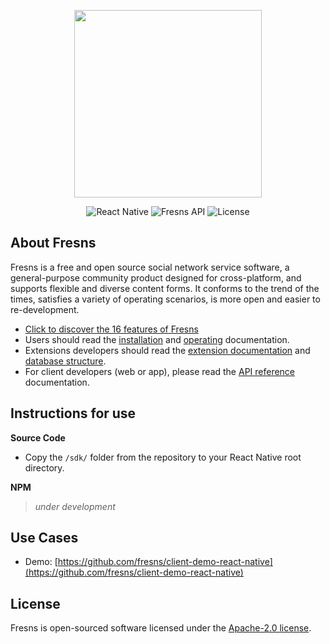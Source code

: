<p align="center"><a href="https://fresns.org" target="_blank"><img src="https://assets.fresns.com/images/logos/fresns.png" width="300"></a></p>

<p align="center">
<img src="https://img.shields.io/badge/React-Native-blueviolet" alt="React Native">
<img src="https://img.shields.io/badge/Fresns%20API-3.x-orange" alt="Fresns API">
<img src="https://img.shields.io/badge/License-Apache--2.0-green" alt="License">
</p>

## About Fresns

Fresns is a free and open source social network service software, a general-purpose community product designed for cross-platform, and supports flexible and diverse content forms. It conforms to the trend of the times, satisfies a variety of operating scenarios, is more open and easier to re-development.

- [Click to discover the 16 features of Fresns](https://fresns.org/intro/features.html)
- Users should read the [installation](https://fresns.org/guide/install.html) and [operating](https://fresns.org/intro/operating.html) documentation.
- Extensions developers should read the [extension documentation](https://docs.fresns.com/open-source/) and [database structure](https://docs.fresns.com/open-source/database/).
- For client developers (web or app), please read the [API reference](https://docs.fresns.com/clients/api/) documentation.

## Instructions for use

**Source Code**

- Copy the `/sdk/` folder from the repository to your React Native root directory.

**NPM**

> *under development*

## Use Cases

- Demo: [https://github.com/fresns/client-demo-react-native](https://github.com/fresns/client-demo-react-native)

## License

Fresns is open-sourced software licensed under the [Apache-2.0 license](https://github.com/fresns/fresns/blob/main/LICENSE).
